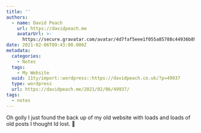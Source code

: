 ```yaml
---
title: ''
authors:
  - name: David Peach
    url: https://davidpeach.me
    avatarUrl: >-
      https://secure.gravatar.com/avatar/4d7faf5eee1f055a85788c44936b8995eaab6dfb004e7854ec747ccb272e91ee?s=96&d=mm&r=g
date: 2021-02-06T09:43:00.000Z
metadata:
  categories:
    - Notes
  tags:
    - My Website
  uuid: 11ty/import::wordpress::https://davidpeach.co.uk/?p=49937
  type: wordpress
  url: https://davidpeach.me/2021/02/06/49937/
tags:
  - notes
---
```

Oh golly I just found the back up of my old website with loads and loads of old posts I thought Id lost. 💚